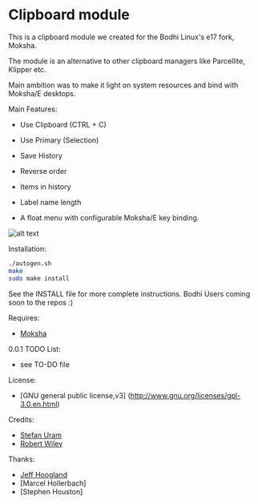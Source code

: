 # Clipboard module


This is a clipboard module we created for the Bodhi Linux's e17 fork, Moksha.

The module is an alternative to other clipboard managers like Parcellite, Klipper etc.

Main ambition was to make it light on system resources and bind with Moksha/E desktops.

Main Features:

- Use Clipboard (CTRL + C)
- Use Primary (Selection)
- Save History
- Reverse order
- Items in history
- Label name length

- A float menu with configurable Moksha/E key binding. 

![alt text](http://i.imgur.com/NE8NeLp.png "Clipboard module")

Installation:

```bash
./autogen.sh
make
sudo make install
```

See the INSTALL file for more complete instructions. Bodhi Users coming soon to the repos :)

Requires:
- [Moksha](https://github.com/JeffHoogland/moksha)

0.0.1  TODO List:
- see TO-DO file

License:
- [GNU general public license,v3] (http://www.gnu.org/licenses/gpl-3.0.en.html)

Credits:

- [Stefan Uram](https://github.com/thewaiter)
- [Robert Wiley](https://github.com/rbtylee)

Thanks:
- [Jeff Hoogland](https://github.com/JeffHoogland)
- [Marcel Hollerbach]
- [Stephen Houston]




